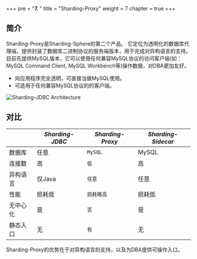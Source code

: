 +++
pre = "<b>7. </b>"
title = "Sharding-Proxy"
weight = 7
chapter = true
+++

## 简介

Sharding-Proxy是Sharding-Sphere的第二个产品。
它定位为透明化的数据库代理端，提供封装了数据库二进制协议的服务端版本，用于完成对异构语言的支持。
目前先提供MySQL版本，它可以使用任何兼容MySQL协议的访问客户端(如：MySQL Command Client, MySQL Workbench等)操作数据，对DBA更加友好。

* 向应用程序完全透明，可直接当做MySQL使用。
* 可适用于任何兼容MySQL协议的的客户端。

![Sharding-JDBC Architecture](http://ovfotjrsi.bkt.clouddn.com/proxy_brief_v2_cn.png)

## 对比

|         | *Sharding-JDBC* | *Sharding-Proxy* | *Sharding-Sidecar* |
| ------- | --------------- | ---------------- | ------------------ |
| 数据库   | 任意            | `MySQL`          | MySQL               |
| 连接数   | 高              | `低`             | 高                  |
| 异构语言 | 仅Java          | `任意`            | 任意                |
| 性能     | 损耗低          | `损耗略高`         | 损耗低              |
| 无中心化 | 是              | `否`              | 是                  |
| 静态入口 | 无              | `有`              | 无                  |

Sharding-Proxy的优势在于对异构语言的支持，以及为DBA提供可操作入口。
